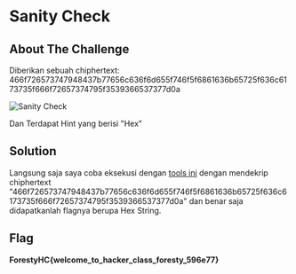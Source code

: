 # Sanity Check
## About The Challenge

Diberikan sebuah chiphertext:
466f726573747948437b77656c636f6d655f746f5f6861636b65725f636c6173735f666f72657374795f3539366537377d0a

![Sanity Check](https://github.com/RifqiYafik/CTF_WriteUp/assets/136687984/6441e88e-9b83-4440-a0ca-6e3a8da8b1b5)


Dan Terdapat Hint yang berisi "Hex"

## Solution
Langsung saja saya coba eksekusi dengan [tools ini](https://dencode.com/) dengan mendekrip chiphertext "466f726573747948437b77656c636f6d655f746f5f6861636b65725f636c6173735f666f72657374795f3539366537377d0a" dan benar saja didapatkanlah flagnya berupa Hex String.

## Flag
**ForestyHC{welcome_to_hacker_class_foresty_596e77}**
